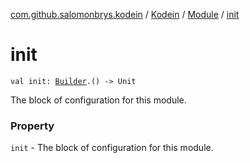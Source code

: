[com.github.salomonbrys.kodein](../../index.md) / [Kodein](../index.md) / [Module](index.md) / [init](.)

# init

`val init: `[`Builder`](../-builder/index.md)`.() -> Unit`

The block of configuration for this module.

### Property

`init` - The block of configuration for this module.